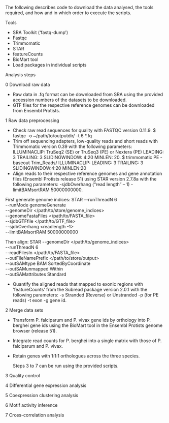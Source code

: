 The following describes code to download the data analysed, the tools required, and how and in which order to execute the scripts.

Tools
- SRA Toolkit (‘fastq-dump’)
- Fastqc
- Trimmomatic
- STAR
- featureCounts
- BioMart tool
- Load packages in individual scripts


Analysis steps

0 Download raw data
- Raw data in .fq format can be downloaded from SRA using the provided accession numbers of the datasets to be downloaded.
- GTF files for the respective reference genomes can be downloaded from Ensembl Protists.

1 Raw data preprocessing
- Check raw read sequences for quality with FASTQC version 0.11.9.
$ fastqc -o ~/path/to/outputdir/ -t 6 *.fq
- Trim off sequencing adapters, low-quality reads and short reads with Trimmomatic version 0.39 with the following parameters: ILLUMINACLIP: TruSeq2 (SE) or TruSeq3 (PE) or Nextera (PE) LEADING: 3 TRAILING: 3 SLIDINGWINDOW: 4:20 MINLEN: 20. 
$ trimmomatic PE <READ1> <READ2> -baseout Trim_Reads/<basename> ILLUMINACLIP:<FASTAadapterFILE> LEADING: 3 TRAILING: 3 SLIDINGWINDOW:4:20 MINLEN:20
- Align reads to their respective reference genomes and gene annotation files (Ensembl Protists release 51) using STAR version 2.7.8a with the following parameters: -sjdbOverhang (“read length” – 1) - limitBAMsortRAM 50000000000. 

First generate genome indices:
STAR --runThreadN 6 \
--runMode genomeGenerate \
--genomeDir </path/to/store/genome_indices> \
--genomeFastaFiles </path/to/FASTA_file> \
--sjdbGTFfile </path/to/GTF_file> \
--sjdbOverhang <readlength -1> \
--limitBAMsortRAM 50000000000

Then align:
STAR --genomeDir </path/to/genome_indices> \
--runThreadN 6 \
--readFilesIn </path/to/FASTA_file> \
--outFileNamePrefix </path/to/store/output> \
--outSAMtype BAM SortedByCoordinate \
--outSAMunmapped Within \
--outSAMattributes Standard 

- Quantify the aligned reads that mapped to exonic regions with ’featureCounts’ from the Subread package version 2.0.1 with the following parameters: -s Stranded (Reverse) or Unstranded -p (for PE reads) -t exon -g gene id.


2 Merge data sets
- Transform P. falciparum and P. vivax gene ids by orthology into P. berghei gene ids using the BioMart tool in the Ensembl Protists genome browser (release 51).
- Integrate read counts for P. berghei into a single matrix with those of P. falciparum and P. vivax. 
- Retain genes with 1:1:1 orthologues across the three species.

  Steps 3 to 7 can be run using the provided scripts.

3 Quality control

4 Differential gene expression analysis 

5 Coexpression clustering analysis

6 Motif activity inference

7 Cross-correlation analysis







